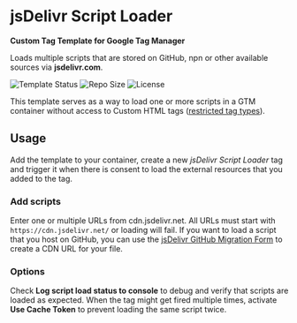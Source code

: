 # jsDelivr Script Loader

**Custom Tag Template for Google Tag Manager**

Loads multiple scripts that are stored on GitHub, npn or other available sources via **jsdelivr.com**.   

![Template Status](https://img.shields.io/badge/Community%20Template%20Gallery%20Status-submitted-orange) ![Repo Size](https://img.shields.io/github/repo-size/mbaersch/jsdelivr-loader-tag) ![License](https://img.shields.io/github/license/mbaersch/heyflow-loader-tag)

This template serves as a way to load one or more scripts in a GTM container without access to Custom HTML tags ([restricted tag types](https://developers.google.com/tag-platform/tag-manager/restrict)).  

## Usage 
Add the template to your container, create a new *jsDelivr Script Loader* tag and trigger it when there is consent to load the external resources that you added to the tag. 

### Add scripts
Enter one or multiple URLs from cdn.jsdelivr.net. All URLs must start with `https://cdn.jsdelivr.net/` or loading will fail. If you want to load a script that you host on GitHub, you can use the [jsDelivr GitHub Migration Form](https://www.jsdelivr.com/github) to create a CDN URL for your file.

### Options
Check **Log script load status to console** to debug and verify that scripts are loaded as expected. 
When the tag might get fired multiple times, activate **Use Cache Token** to prevent loading the same script twice.
